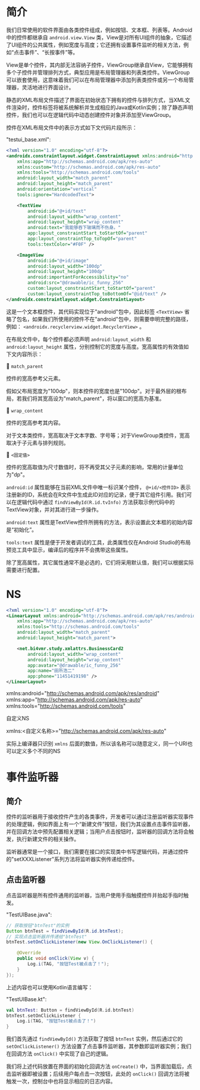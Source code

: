 # 简介
我们日常使用的软件界面由各类控件组成，例如按钮、文本框、列表等。Android中的控件都继承自 `android.view.View` 类，View是对所有UI组件的抽象，它描述了UI组件的公共属性，例如宽度与高度；它还拥有设置事件监听的相关方法，例如“点击事件”、“长按事件”等。

View是单个控件，其内部无法容纳子控件，ViewGroup继承自View，它能够拥有多个子控件并管理排列方式，典型应用是布局管理器和列表类控件。ViewGroup可以嵌套使用，这意味着我们可以在布局管理器中添加列表类控件或另一个布局管理器，灵活地进行界面设计。

静态的XML布局文件描述了界面在初始状态下拥有的控件与排列方式，当XML文件渲染时，控件标签将被系统解析并生成相应的Java或Kotlin实例；除了静态声明控件，我们也可以在逻辑代码中动态创建控件对象并添加至ViewGroup。

控件在XML布局文件中的表示方式如下文代码片段所示：

"testui_base.xml":

```xml
<?xml version="1.0" encoding="utf-8"?>
<androidx.constraintlayout.widget.ConstraintLayout xmlns:android="http://schemas.android.com/apk/res/android"
    xmlns:app="http://schemas.android.com/apk/res-auto"
    xmlns:custom="http://schemas.android.com/apk/res-auto"
    xmlns:tools="http://schemas.android.com/tools"
    android:layout_width="match_parent"
    android:layout_height="match_parent"
    android:orientation="vertical"
    tools:ignore="HardcodedText">

    <TextView
        android:id="@+id/text"
        android:layout_width="wrap_content"
        android:layout_height="wrap_content"
        android:text="我能够吞下玻璃而不伤身。"
        app:layout_constraintStart_toStartOf="parent"
        app:layout_constraintTop_toTopOf="parent"
        tools:textColor="#F0F" />

    <ImageView
        android:id="@+id/image"
        android:layout_width="100dp"
        android:layout_height="100dp"
        android:importantForAccessibility="no"
        android:src="@drawable/ic_funny_256"
        custom:layout_constraintStart_toStartOf="parent"
        custom:layout_constraintTop_toBottomOf="@id/text" />
</androidx.constraintlayout.widget.ConstraintLayout>
```

这是一个文本框控件，其代码实现位于"android"包中，因此标签 `<TextView>` 省略了包名，如果我们所使用的控件不在"android"包中，则需要申明完整的路径，例如： `<androidx.recyclerview.widget.RecyclerView>` 。

在布局文件中，每个控件都必须声明 `android:layout_width` 和 `android:layout_height` 属性，分别控制它的宽度与高度。宽高属性的有效值如下文内容所示：

🔷 `match_parent`

控件的宽高参考父元素。

假如父布局宽度为"100dp"，则本控件的宽度也是"100dp"。对于最外层的根布局，若我们将其宽高设为"match_parent"，将以窗口的宽高为基准。

🔷 `wrap_content`

控件的宽高参考其内容。

对于文本类控件，宽高取决于文本字数、字号等；对于ViewGroup类控件，宽高取决于子元素与排列规则。

🔷 `<固定值>`

控件的宽高取值为尺寸数值时，将不再受其父子元素的影响，常用的计量单位为"dp"。

`android:id` 属性能够在当前XML文件中唯一标识某个控件， `@+id/<控件ID>` 表示注册新的ID，系统会在R文件中生成此ID对应的记录，便于其它组件引用。我们可以在逻辑代码中通过 `findViewById(R.id.tvInfo)` 方法获取示例代码中的TextView对象，并对其进行进一步操作。

`android:text` 属性是TextView控件所拥有的方法，表示设置此文本框的初始内容是“初始化”。

`tools:text` 属性是便于开发者调试的工具，此类属性仅在Android Studio的布局预览工具中显示，编译后的程序并不会携带这些属性。

除了宽高属性，其它属性通常不是必选的，它们将采用默认值，我们可以根据实际需要进行配置。



# NS


```xml
<?xml version="1.0" encoding="utf-8"?>
<LinearLayout xmlns:android="http://schemas.android.com/apk/res/android"
    xmlns:app="http://schemas.android.com/apk/res-auto"
    xmlns:tools="http://schemas.android.com/tools"
    android:layout_width="match_parent"
    android:layout_height="match_parent">

    <net.bi4vmr.study.xmlattrs.BusinessCard2
        android:layout_width="wrap_content"
        android:layout_height="wrap_content"
        app:avatar="@drawable/ic_funny_256"
        app:name="田所浩二"
        app:phone="11451419198" />
</LinearLayout>
```

xmlns:android="http://schemas.android.com/apk/res/android"
    xmlns:app="http://schemas.android.com/apk/res-auto"
    xmlns:tools="http://schemas.android.com/tools"

自定义NS

xmlns:<自定义名称>="http://schemas.android.com/apk/res-auto"

实际上编译器只识别 `xmlns` 后面的数值，所以该名称可以随意定义，同一个URI也可以定义多个不同的NS





# 事件监听器
## 简介
控件的监听器用于接收控件产生的各类事件，开发者可以通过注册监听器实现事件的处理逻辑，例如界面上有一个“新建文件”按钮，我们为其设置点击事件监听器，并在回调方法中预先配置相关逻辑；当用户点击按钮时，监听器的回调方法将会触发，执行新建文件的相关操作。

监听器通常是一个接口，我们需要在接口的实现类中书写逻辑代码，并通过控件的"setXXXListener"系列方法将监听器实例传递给控件。

## 点击监听器
点击监听器是所有控件通用的监听器，当用户使用手指触摸控件并抬起手指时触发。

"TestUIBase.java":

```java
// 获取按钮"btnTest"的实例
Button btnTest = findViewById(R.id.btnTest);
// 实现点击监听器并传递给"btnTest"
btnTest.setOnClickListener(new View.OnClickListener() {

    @Override
    public void onClick(View v) {
        Log.i(TAG, "按钮Test被点击了！");
    }
});
```

上述内容也可以使用Kotlin语言编写：

"TestUIBase.kt":

```kotlin
val btnTest: Button = findViewById(R.id.btnTest)
btnTest.setOnClickListener {
    Log.i(TAG, "按钮Test被点击了！")
}
```

我们首先通过 `findViewById()` 方法获取了按钮 `btnTest` 实例，然后通过它的 `setOnClickListener()` 方法设置了点击事件监听器，其参数即监听器实例；我们在回调方法 `onClick()` 中实现了自己的逻辑。

我们将上述代码放置在界面的初始化回调方法 `onCreate()` 中，当界面加载后，点击监听器即被设置；后续用户每点击一次按钮，此处的 `onClick()` 回调方法将被触发一次，控制台中也将显示相应的日志内容。
